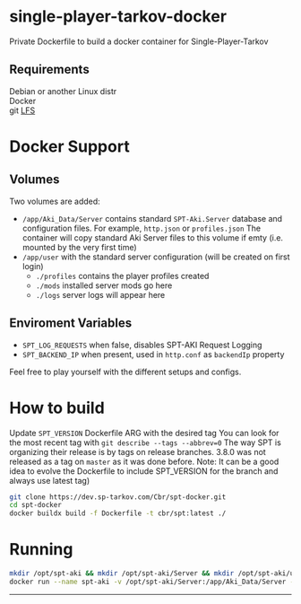 # single-player-tarkov-docker
Private Dockerfile to build a docker container for Single-Player-Tarkov

## Requirements

Debian or another Linux distr\
Docker\
git [LFS](https://git-lfs.github.com/)

# Docker Support

## Volumes
Two volumes are added:
- `/app/Aki_Data/Server` contains standard `SPT-Aki.Server` database and configuration files. For example, `http.json` or `profiles.json`
    The container will copy standard Aki Server files to this volume if emty (i.e. mounted by the very first time)
- `/app/user` with the standard server configuration (will be created on first login)
    - `./profiles` contains the player profiles created
    - `./mods` installed server mods go here
    - `./logs` server logs will appear here

## Enviroment Variables
- `SPT_LOG_REQUESTS` when false, disables SPT-AKI Request Logging
- `SPT_BACKEND_IP` when present, used in `http.conf` as `backendIp` property

Feel free to play yourself with the different setups and configs.

# How to build

Update `SPT_VERSION` Dockerfile ARG with the desired tag
You can look for the most recent tag with `git describe --tags --abbrev=0`
The way SPT is organizing their release is by tags on  release branches. 3.8.0 was not released as a tag on `master` as it was done before. 
Note: It can be a good idea to evolve the Dockerfile to include SPT_VERSION for the branch and always use latest tag) 

```bash
git clone https://dev.sp-tarkov.com/Cbr/spt-docker.git
cd spt-docker
docker buildx build -f Dockerfile -t cbr/spt:latest ./
```

# Running

```bash
mkdir /opt/spt-aki && mkdir /opt/spt-aki/Server && mkdir /opt/spt-aki/user
docker run --name spt-aki -v /opt/spt-aki/Server:/app/Aki_Data/Server -v /opt/spt-aki/user:/app/user -e SPT_LOG_REQUESTS=false -e SPT_BACKEND_IP='100.76.191.1' -p 6969:6969 cbr/spt:latest -d
```
---


